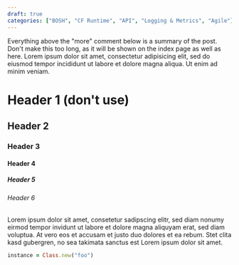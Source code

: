 ```yaml
---
draft: true
categories: ["BOSH", "CF Runtime", "API", "Logging & Metrics", "Agile"]
---
```


Everything above the "more" comment below is a summary of the post. Don't make this too long, as it will be shown on the index page as well as here. Lorem ipsum dolor sit amet, consectetur adipisicing elit, sed do eiusmod tempor incididunt ut labore et dolore magna aliqua. Ut enim ad minim veniam. 

<!--more-->

# Header 1 (don't use)

## Header 2

### Header 3

#### Header 4

##### Header 5

###### Header 6

Lorem ipsum dolor sit amet, consetetur sadipscing elitr, sed diam nonumy eirmod
tempor invidunt ut labore et dolore magna aliquyam erat, sed diam voluptua. At
vero eos et accusam et justo duo dolores et ea rebum. Stet clita kasd gubergren,
no sea takimata sanctus est Lorem ipsum dolor sit amet.

~~~ruby
instance = Class.new("foo")
~~~

